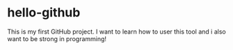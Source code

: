 # hello-github
This is my first GitHub project. I want to learn how to user this tool and i also want to be strong in programming!
